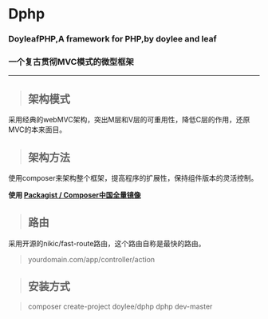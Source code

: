 # Dphp
### **DoyleafPHP,A framework for PHP,by doylee and leaf**
### **一个复古贯彻MVC模式的微型框架**
---
> ## 架构模式
采用经典的webMVC架构，突出M层和V层的可重用性，降低C层的作用，还原MVC的本来面目。
> ## 架构方法
使用composer来架构整个框架，提高程序的扩展性，保持组件版本的灵活控制。

**使用 [Packagist / Composer中国全量镜像](https://packagist.phpcomposer.com)**
> ## 路由
采用开源的nikic/fast-route路由，这个路由自称是最快的路由。
> yourdomain.com/app/controller/action

> ## 安装方式

> composer create-project doylee/dphp dphp dev-master

